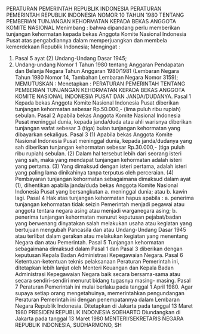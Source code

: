  PERATURAN PEMERINTAH REPUBLIK INDONESIA PERATURAN PEMERINTAH REPUBLIK INDONESIA NOMOR 10 TAHUN 1980 TENTANG PEMBERIAN TUNJANGAN KEHORMATAN KEPADA BEKAS ANGGOTA KOMITE NASIONAL
Menimbang :
 bahwa dipandang perlu memberikan tunjangan kehormatan kepada bekas Anggota Komite Nasional Indonesia Pusat atas pengabdiannya dalam memperjuangkan dan membela kemerdekaan Republik Indonesia;
Mengingat :

1. Pasal 5 ayat (2) Undang-Undang Dasar 1945;
2. Undang-undang Nomor 1 Tahun 1980 tentang Anggaran Pendapatan dan Belanja Negara Tahun Anggaran 1980/1981 (Lembaran Negara Tahun 1980 Nomor 14, Tambahan Lembaran Negara Nomor 3159);
MEMUTUSKAN :
 Menetapkan : PERATURAN PEMERINTAH TENTANG PEMBERIAN TUNJANGAN KEHORMATAN KEPADA BEKAS ANGGOTA KOMITE NASIONAL INDONESIA PUSAT DAN JANDA/DUDANYA.
Pasal 1
Kepada bekas Anggota Komite Nasional Indonesia Pusat diberikan tunjangan kehormatan sebesar Rp.50.000,- (lima puluh ribu rupiah) sebulan.
Pasal 2
Apabila bekas Anggota Komite Nasional Indonesia Pusat meninggal dunia, kepada janda/duda atau ahli warisnya diberikan tunjangan wafat sebesar 3 (tiga) bulan tunjangan kehormatan yang dibayarkan sekaligus.
Pasal 3
(1) Apabila bekas Anggota Komite Nasional Indonesia Pusat meninggal dunia, kepada janda/dudanya yang sah diberikan tunjangan kehormatan sebesar Rp.30.000,- (tiga puluh ribu rupiah) sebulan.
(2) Dalam hal tersebut lebih dari seorang isteri yang sah, maka yang mendapat tunjangan kehormatan adalah isteri yang pertama.
(3) Yang dimaksud dengan isteri pertama, adalah isteri yang paling lama dinikahinya tanpa terputus oleh perceraian.
(4) Pembayaran tunjangan kehormatan sebagaimana dimaksud dalam ayat (1), dihentikan apabila janda/duda bekas Anggota Komite Nasional Indonesia Pusat yang bersangkutan a. meninggal dunia; atau
b. kawin lagi.
Pasal 4
Hak atas tunjangan kehormatan hapus apabila :
a. penerima tunjangan kehormatan tidak seizin Pemerintah menjadi pegawai atau anggota tentara negara asing atau menjadi warganegara asing;
b. penerima tunjangan kehormatan menurut keputusan pejabat/badan yang berwenang dinyatakan salah melakukan usaha atau kegiatan yang bertujuan mengubah Pancasila dan atau Undang-Undang Dasar 1945 atau terlibat dalam gerakan atau melakukan kegiatan yang menentang Negara dan atau Pemerintah.
Pasal 5
Tunjangan kehormatan sebagaimana dimaksud dalam Pasal 1 dan Pasal 3 diberikan dengan keputusan Kepala Badan Administrasi Kepegawaian Negara.
Pasal 6
Ketentuan-ketentuan teknis pelaksanaan Peraturan Pemerintah ini, ditetapkan lebih lanjut oleh Menteri Keuangan dan Kepala Badan Administrasi Kepegawaian Negara baik secara bersama-sama atau secara sendiri-sendiri menurut bidang tugasnya masing- masing.
Pasal 7
Peraturan Pemerintah ini mulai berlaku pada tanggal 1 April 1980. Agar supaya setiap orang mengetahuinya, memerintahkan pengundangan Peraturan Pemerintah ini dengan penempatannya dalam Lembaran Negara Republik Indonesia. Ditetapkan di Jakarta pada tanggal 13 Maret 1980 PRESIDEN REPUBLIK INDONESIA SOEHARTO Diundangkan di Jakarta pada tanggal 13 Maret 1980 MENTERI/SEKRETARIS NEGARA REPUBLIK INDONESIA, SUDHARMONO, SH